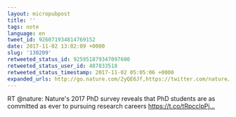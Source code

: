 ```yaml
---
layout: micropubpost
title: ''
tags: note
language: en
tweet_id: 926071934814769152
date: 2017-11-02 13:02:09 +0000
slug: '130209'
retweeted_status_id: 925951879347097600
retweeted_status_user_id: 487833518
retweeted_status_timestamp: 2017-11-02 05:05:06 +0000
expanded_urls: http://go.nature.com/2yQE6Jf,https://twitter.com/nature/status/925951879347097601/photo/1
---
```

RT @nature: Nature's 2017 PhD survey reveals that PhD students are as committed as ever to pursuing research careers https://t.co/tRpcclpPj…
